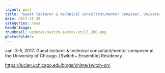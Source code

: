 ```yaml
---
layout: post
title: "Guest lecturer & technical consultant/mentor composer, University of Chicago."
date: 2017-11-29
categories: news
headerImage:
thumbnail: updates/switch-santos-still_280.png
photosFolder:
---
```


Jan. 3-5, 2017: Guest lecturer & technical consultant/mentor composer at the University of Chicago. [Switch~ Ensemble] Residency.

https://lucian.uchicago.edu/blogs/chime/switch-on/
